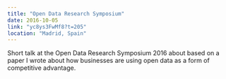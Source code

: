 ```yaml
---
title: "Open Data Research Symposium"
date: 2016-10-05
link: "yc8ys3FwMf8?t=205"
location: "Madrid, Spain"
---
```


Short talk at the Open Data Research Symposium 2016 about based on a paper I wrote about how businesses are using open data as a form of competitive advantage.

